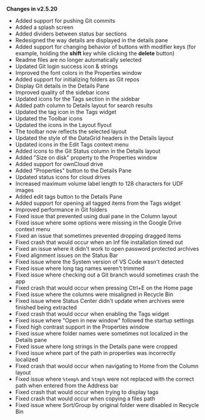 **Changes in v2.5.20**

- Added support for pushing Git commits
- Added a splash screen
- Added dividers between status bar sections
- Redesigned the way details are displayed in the details pane
- Added support for changing behavior of buttons with modifier keys (for example, holding the **shift** key while clicking the **delete** button)
- Readme files are no longer automatically selected
- Updated Git login success icon & strings
- Improved the font colors in the Properties window
- Added support for initializing folders as Git repos
- Display Git details in the Details Pane
- Improved quality of the sidebar icons
- Updated icons for the Tags section in the sidebar
- Added path column to Details layout for search results
- Updated the tag icon in the Tags widget
- Updated the Toolbar icons
- Updated the icons in the Layout flyout
- The toolbar now reflects the selected layout
- Updated the style of the DataGrid headers in the Details layout
- Updated icons in the Edit Tags context menu
- Added icons to the Git Status column in the Details layout
- Added "Size on disk" property to the Properties window
- Added support for ownCloud drive
- Added "Properties" button to the Details Pane
- Updated status icons for cloud drives
- Increased maximum volume label length to 128 characters for UDF images
- Added edit tags button to the Details Pane
- Added support for opening all tagged items from the Tags widget
- Improved performance in Git folders
- Fixed issue that prevented using dual pane in the Column layout
- Fixed issue where some options were missing in the Google Drive context menu
- Fixed an issue that sometimes prevented dropping dragged items
- Fixed crash that would occur when an Inf file installation timed out
- Fixed an issue where it didn't work to open password protected archives
- Fixed alignment issues on the Status Bar
- Fixed issue where the System version of VS Code wasn't detected
- Fixed issue where long tag names weren't trimmed
- Fixed issue where checking out a Git branch would sometimes crash the app
- Fixed crash that would occur when pressing Ctrl+E on the Home page
- Fixed issue where the columns were misaligned in Recycle Bin
- Fixed issue where Status Center didn't update when archives were finished being extracted
- Fixed crash that would occur when enabling the Tags widget
- Fixed issue where "Open in new window" followed the startup settings
- Fixed high contrast support in the Properties window
- Fixed issue where folder names were sometimes not localized in the Details pane
- Fixed issue where long strings in the Details pane were cropped
- Fixed issue where part of the path in properties was incorrectly localized
- Fixed crash that would occur when navigating to Home from the Column layout
- Fixed issue where `%temp%` and `%tmp%` were not replaced with the correct path when entered from the Address bar
- Fixed crash that would occur when trying to display tags
- Fixed crash that would occur when copying a files path
- Fixed issue where Sort/Group by original folder were disabled in Recycle Bin
